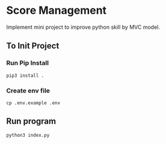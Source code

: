 # Score Management
Implement mini project to improve python skill by MVC model.

## To Init Project
### Run Pip Install
`pip3 install .`
### Create env file
`cp .env.example .env`
## Run program
`python3 index.py`